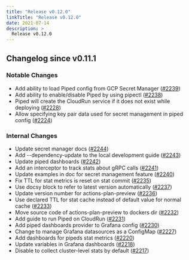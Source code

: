 ```yaml
---
title: "Release v0.12.0"
linkTitle: "Release v0.12.0"
date: 2021-07-14
description: >
  Release v0.12.0
---
```


## Changelog since v0.11.1

### Notable Changes
* Add ability to load Piped config from GCP Secret Manager ([#2239](https://github.com/pipe-cd/pipe/pull/2239))
* Add ability to enable/disable Piped by using pipectl ([#2238](https://github.com/pipe-cd/pipe/pull/2238))
* Piped will create the CloudRun service if it does not exist while deploying ([#2228](https://github.com/pipe-cd/pipe/pull/2228))
* Allow specifying key pair data used for secret management in piped config ([#2224](https://github.com/pipe-cd/pipe/pull/2224))

### Internal Changes
* Update secret manager docs ([#2244](https://github.com/pipe-cd/pipe/pull/2244))
* Add --dependency-update to the local development guide ([#2243](https://github.com/pipe-cd/pipe/pull/2243))
* Update piped dashboards ([#2242](https://github.com/pipe-cd/pipe/pull/2242))
* Add an interceptor to track stats about gRPC calls ([#2241](https://github.com/pipe-cd/pipe/pull/2241))
* Update examples in doc for secret management feature ([#2240](https://github.com/pipe-cd/pipe/pull/2240))
* Fix TTL for stat metrics is reset on stat commit ([#2235](https://github.com/pipe-cd/pipe/pull/2235))
* Use docsy block to refer to latest version automatically ([#2237](https://github.com/pipe-cd/pipe/pull/2237))
* Update version number for actions-plan-preview ([#2236](https://github.com/pipe-cd/pipe/pull/2236))
* Use declared TTL for stat cache instead of default value for normal cache ([#2233](https://github.com/pipe-cd/pipe/pull/2233))
* Move source code of actions-plan-preview to dockers dir ([#2232](https://github.com/pipe-cd/pipe/pull/2232))
* Add guide to run Piped on CloudRun ([#2231](https://github.com/pipe-cd/pipe/pull/2231))
* Add piped dashboards provider to Grafana config ([#2230](https://github.com/pipe-cd/pipe/pull/2230))
* Change to manage Grafana datasources as a ConfigMap ([#2227](https://github.com/pipe-cd/pipe/pull/2227))
* Add dashboards for pipeds stat metrics ([#2220](https://github.com/pipe-cd/pipe/pull/2220))
* Update variables in Grafana dashboards ([#2218](https://github.com/pipe-cd/pipe/pull/2218))
* Disable to collect cluster-level stats by default ([#2217](https://github.com/pipe-cd/pipe/pull/2217))
